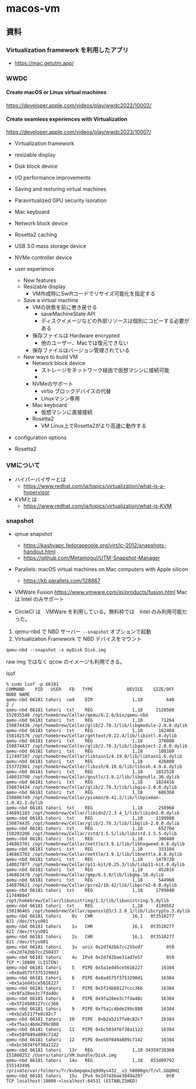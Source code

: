 # macos-vm

## 資料

### Virtualization framework を利用したアプリ

- https://mac.getutm.app/

### WWDC

#### Create macOS or Linux virtual machines
https://developer.apple.com/videos/play/wwdc2022/10002/

#### Create seamless experiences with Virtualization

https://developer.apple.com/videos/play/wwdc2023/10007/

- Virtualization framework
- resizable display
- Disk block device
- I/O performance improvements
- Saving and restoring virtual machines
- Paravirtualized GPU security isoration
- Mac keyboard
- Network block device
- Rosetta2 caching
- USB 3.0 mass storage device
- NVMe controller device

- user experience
  - New features
  - Resizable display
    - VM作成時にSwiftコードでリサイズ可能化を指定する
  - Save a virtual machine
    - VMの状態を前に巻き戻せる
      - saveMachineState API
      - ディスクイメージなどの外部リソースは個別にコピーする必要がある
    - 保存ファイルは Hardware encrypted
      - 他のユーザー、Macでは復元できない
    - 保存ファイルはバージョン管理されている
  - New ways to build VM
    - Network block device
      - ストレージをネットワーク経由で仮想マシンに接続可能
      - 
    - NVMeのサポート
      - virtio ブロックデバイスの代替
      - Linuxマシン専用
    - Mac keyboard
      - 仮想マシンに直接接続
    - Rosetta2
      - VM Linux上でRosetta2がより高速に動作する
- configuration options
- Rosetta2


### VMについて

- ハイパーバイザーとは
  - https://www.redhat.com/ja/topics/virtualization/what-is-a-hypervisor
- KVMとは
  - https://www.redhat.com/ja/topics/virtualization/what-is-KVM

### snapshot 

- qmue snapshot
  - https://kashyapc.fedorapeople.org/virt/lc-2012/snapshots-handout.html
  - https://github.com/Metamogul/UTM-Snapshot-Manager

- Parallels: macOS virtual machines on Mac computers with Apple silicon 
  - https://kb.parallels.com/128867
- VMWare Fusion
  https://www.vmware.com/jp/products/fusion.html
  Mac は Intel のみサポート
- CircleCI は　VMWare を利用している。無料枠では　Intel のみ利用可能だった。



1. qemu-nbd で NBD サーバー `--snapshot` オプションで起動
2. Virtualization Framework で NBD デバイスをマウント
```
qemu-nbd --snapshot -x myDisk Disk.img
```

raw img ではなく qcow のイメージも利用できる。

lsof
```
% sudo lsof -p 66181
COMMAND    PID   USER   FD   TYPE             DEVICE    SIZE/OFF      NODE NAME
qemu-nbd 66181 tahori  cwd    DIR               1,18         640         2 /
qemu-nbd 66181 tahori  txt    REG               1,18     2128560 152035546 /opt/homebrew/Cellar/qemu/8.2.0/bin/qemu-nbd
qemu-nbd 66181 tahori  txt    REG               1,18       71264 150874436 /opt/homebrew/Cellar/glib/2.78.3/lib/libgmodule-2.0.0.dylib
qemu-nbd 66181 tahori  txt    REG               1,18      162464 150182576 /opt/homebrew/Cellar/gettext/0.22.4/lib/libintl.8.dylib
qemu-nbd 66181 tahori  txt    REG               1,18      370080 150874437 /opt/homebrew/Cellar/glib/2.78.3/lib/libgobject-2.0.0.dylib
qemu-nbd 66181 tahori  txt    REG               1,18      108160 117497187 /opt/homebrew/Cellar/libtasn1/4.19.0/lib/libtasn1.6.dylib
qemu-nbd 66181 tahori  txt    REG               1,18      426800 153772981 /opt/homebrew/Cellar/libssh/0.10.6/lib/libssh.4.9.6.dylib
qemu-nbd 66181 tahori  txt    REG               1,18     1852528 148033700 /opt/homebrew/Cellar/gnutls/3.8.2/lib/libgnutls.30.dylib
qemu-nbd 66181 tahori  txt    REG               1,18     1824416 150874434 /opt/homebrew/Cellar/glib/2.78.3/lib/libgio-2.0.0.dylib
qemu-nbd 66181 tahori  txt    REG               1,18      606368 150886749 /opt/homebrew/Cellar/pixman/0.42.2/lib/libpixman-1.0.42.2.dylib
qemu-nbd 66181 tahori  txt    REG               1,18      258960 146891183 /opt/homebrew/Cellar/libidn2/2.3.4_1/lib/libidn2.0.dylib
qemu-nbd 66181 tahori  txt    REG               1,18     1199008 150874435 /opt/homebrew/Cellar/glib/2.78.3/lib/libglib-2.0.0.dylib
qemu-nbd 66181 tahori  txt    REG               1,18      652704 150203206 /opt/homebrew/Cellar/zstd/1.5.5/lib/libzstd.1.5.5.dylib
qemu-nbd 66181 tahori  txt    REG               1,18      300480 146863701 /opt/homebrew/Cellar/nettle/3.9.1/lib/libhogweed.6.8.dylib
qemu-nbd 66181 tahori  txt    REG               1,18      333104 146863702 /opt/homebrew/Cellar/nettle/3.9.1/lib/libnettle.8.8.dylib
qemu-nbd 66181 tahori  txt    REG               1,18     1470720 148027077 /opt/homebrew/Cellar/p11-kit/0.25.3/lib/libp11-kit.0.dylib
qemu-nbd 66181 tahori  txt    REG               1,18      452816 146863470 /opt/homebrew/Cellar/gmp/6.3.0/lib/libgmp.10.dylib
qemu-nbd 66181 tahori  txt    REG               1,18      544960 146870621 /opt/homebrew/Cellar/pcre2/10.42/lib/libpcre2-8.0.dylib
qemu-nbd 66181 tahori  txt    REG               1,18     1799040 117498047 /opt/homebrew/Cellar/libunistring/1.1/lib/libunistring.5.dylib
qemu-nbd 66181 tahori  txt    REG               1,18     4199552 150196465 /opt/homebrew/Cellar/openssl@3/3.2.0_1/lib/libcrypto.3.dylib
qemu-nbd 66181 tahori    0u   CHR               16,1   0t3510277       821 /dev/ttys001
qemu-nbd 66181 tahori    1u   CHR               16,1   0t3510277       821 /dev/ttys001
qemu-nbd 66181 tahori    2u   CHR               16,1   0t3510277       821 /dev/ttys001
qemu-nbd 66181 tahori    3u  unix 0x2d742bb7cc255ed7         0t0           ->0x2d742bb7cc250437
qemu-nbd 66181 tahori    4u  IPv4 0x2d742bae31ad7e57         0t0       TCP *:10809 (LISTEN)
qemu-nbd 66181 tahori    5   PIPE 0x5a1ed45ce5616227       16384           ->0x8ad575f3753290d1
qemu-nbd 66181 tahori    6   PIPE 0x8ad575f3753290d1       16384           ->0x5a1ed45ce5616227
qemu-nbd 66181 tahori    7   PIPE 0x5f24b88127ccc36b       16384           ->0x9fa28ee3c7fda40c
qemu-nbd 66181 tahori    8   PIPE 0x9fa28ee3c7fda40c       16384           ->0x5f24b88127ccc36b
qemu-nbd 66181 tahori    9   PIPE 0xf5a1c4bde299c888       16384           ->0xb2a5217fe8c82c7
qemu-nbd 66181 tahori   10   PIPE  0xb2a5217fe8c82c7       16384           ->0xf5a1c4bde299c888
qemu-nbd 66181 tahori   11   PIPE 0xbc5034f6f38a1122       16384           ->0xe50f049a809c7142
qemu-nbd 66181 tahori   12   PIPE 0xe50f049a809c7142       16384           ->0xbc5034f6f38a1122
qemu-nbd 66181 tahori   13r   REG               1,18 34359738368 151860252 /Users/tahori/VM.bundle/Disk.img
qemu-nbd 66181 tahori   14u   REG               1,18   853409792 155143496 /private/var/folders/7r/kvbmpqmx2q9d0ys432__v3_h0000gn/T/vl.GGQOH2
qemu-nbd 66181 tahori   15u  IPv4 0x2d742bae3049a297         0t0       TCP localhost:10809->localhost:64531 (ESTABLISHED)
```
